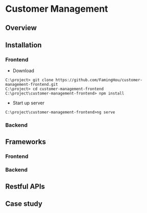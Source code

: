 # Customer Management

## Overview

## Installation

### Frontend
* Download 
```console
C:\project> git clone https://github.com/FamingHou/customer-management-frontend.git
C:\project> cd customer-management-frontend
C:\project\customer-management-frontend> npm install
```
* Start up server
```console
C:\project\customer-management-frontend>ng serve
```
### Backend

## Frameworks

### Frontend

### Backend

## Restful APIs

## Case study

